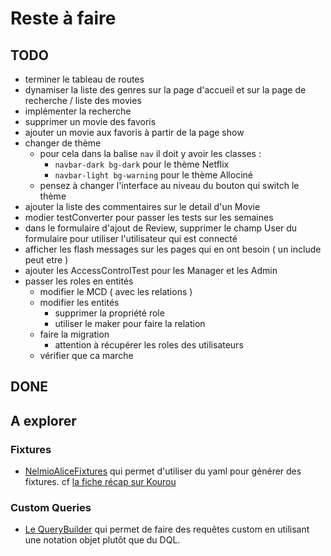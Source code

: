 # Reste à faire

## TODO

- terminer le tableau de routes
- dynamiser la liste des genres sur la page d'accueil et sur la page de recherche / liste des movies
- implémenter la recherche
- supprimer un movie des favoris
- ajouter un movie aux favoris à partir de la page show
- changer de thème
  - pour cela dans la balise `nav` il doit y avoir les classes :
    - `navbar-dark bg-dark` pour le thème Netflix
    - `navbar-light bg-warning` pour le thème Allociné
  - pensez à changer l'interface au niveau du bouton qui switch le thème
- ajouter la liste des commentaires sur le detail d'un Movie
- modier testConverter pour passer les tests sur les semaines
- dans le formulaire d'ajout de Review, supprimer le champ User du formulaire pour utiliser l'utilisateur qui est connecté
- afficher les flash messages sur les pages qui en ont besoin ( un include peut etre )
- ajouter les AccessControlTest pour les Manager et les Admin
- passer les roles en entités
  - modifier le MCD ( avec les relations )
  - modifier les entités
    - supprimer la propriété role
    - utiliser le maker pour faire la relation
  - faire la migration
    - attention à récupérer les roles des utilisateurs
  - vérifier que ca marche


## DONE

## A explorer

### Fixtures

- [NelmioAliceFixtures](https://github.com/nelmio/alice) qui permet d'utiliser du yaml pour générer des fixtures. cf [la fiche récap sur Kourou](https://kourou.oclock.io/ressources/fiche-recap/fixtures-avancees-avec-nelmio-alice/)

### Custom Queries

- [Le QueryBuilder](https://symfony.com/doc/current/doctrine.html#querying-with-the-query-builder) qui permet de faire des requêtes custom en utilisant une notation objet plutôt que du DQL.